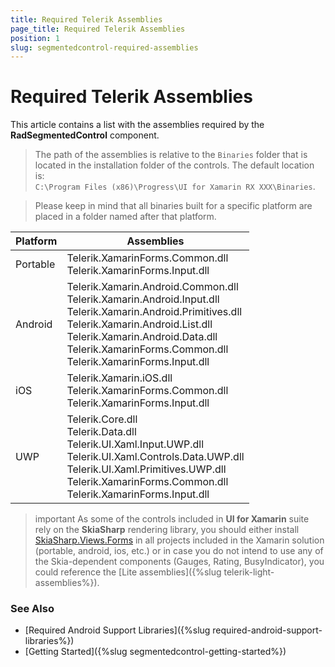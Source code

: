 ```yaml
---
title: Required Telerik Assemblies
page_title: Required Telerik Assemblies
position: 1
slug: segmentedcontrol-required-assemblies
---
```


# Required Telerik Assemblies

This article contains a list with the assemblies required by the **RadSegmentedControl** component.

> The path of the assemblies is relative to the `Binaries` folder that is located in the installation folder of the controls. The default location is:  
> `C:\Program Files (x86)\Progress\UI for Xamarin RX XXX\Binaries`.

> Please keep in mind that all binaries built for a specific platform are placed in a folder named after that platform.

| Platform | Assemblies |
| -------- | ---------- |
| Portable | Telerik.XamarinForms.Common.dll<br/>Telerik.XamarinForms.Input.dll |
| Android  | Telerik.Xamarin.Android.Common.dll<br/>Telerik.Xamarin.Android.Input.dll<br/>Telerik.Xamarin.Android.Primitives.dll<br />Telerik.Xamarin.Android.List.dll<br />Telerik.Xamarin.Android.Data.dll<br/>Telerik.XamarinForms.Common.dll<br/>Telerik.XamarinForms.Input.dll |
| iOS      | Telerik.Xamarin.iOS.dll<br/>Telerik.XamarinForms.Common.dll<br/>Telerik.XamarinForms.Input.dll |
| UWP      | Telerik.Core.dll<br/>Telerik.Data.dll<br/>Telerik.UI.Xaml.Input.UWP.dll<br/>Telerik.UI.Xaml.Controls.Data.UWP.dll<br />Telerik.UI.Xaml.Primitives.UWP.dll<br/>Telerik.XamarinForms.Common.dll<br/>Telerik.XamarinForms.Input.dll<br/>|

>important As some of the controls included in **UI for Xamarin** suite rely on the **SkiaSharp** rendering library, you should either install [SkiaSharp.Views.Forms](https://www.nuget.org/packages/SkiaSharp.Views.Forms/1.59.0) in all projects included in the Xamarin solution (portable, android, ios, etc.) or in case you do not intend to use any of the Skia-dependent components (Gauges, Rating, BusyIndicator), you could reference the [Lite assemblies]({%slug telerik-light-assemblies%}).

### See Also

- [Required Android Support Libraries]({%slug required-android-support-libraries%})
- [Getting Started]({%slug segmentedcontrol-getting-started%})